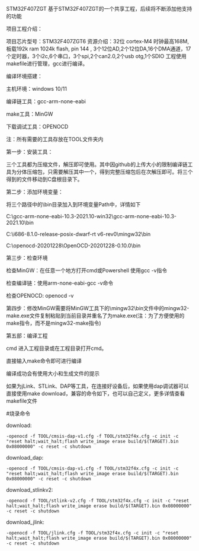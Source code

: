 STM32F407ZGT
基于STM32F407ZGT的一个共享工程，后续将不断添加他支持的功能


项目工程介绍：

项目芯片型号：STM32F407ZGT6
资源介绍：32位 cortex-M4  时钟最高168M, 板载192k ram  1024k flash, pin 144 , 3个12位AD,2个12位DA,16个DMA通道，17个定时器，3个i2c,6个串口，3个spi,2个can2.0,2个usb otg,1个SDIO
工程使用makefile进行管理，gcc进行编译。


编译环境搭建：

主机环境：windows 10/11

编译链工具：gcc-arm-none-eabi

make工具：MinGW

下载调试工具：OPENOCD

注：所有需要的工具存放在TOOL文件夹内

第一步：安装工具：

三个工具都为压缩文件，解压即可使用。其中因github的上传大小的限制编译链工具为分体压缩包，只需要解压其中一个，得到完整压缩包后在次解压即可。将三个得到的文件移动到C盘根目录下。

第二步：添加环境变量：

将三个路径中的\bin目录加入到环境变量Path中，详情如下

C:\gcc-arm-none-eabi-10.3-2021.10-win32\gcc-arm-none-eabi-10.3-2021.10\bin

C:\i686-8.1.0-release-posix-dwarf-rt v6-rev0\mingw32\bin

C:\openocd-20201228\OpenOCD-20201228-0.10.0\bin




第三步：检查环境

检查MinGW：在任意一个地方打开cmd或Powershell 使用gcc -v指令

检查编译链：使用arm-none-eabi-gcc -v命令

检查OPENOCD: openocd -v


第四步：修改MinGW需要将MinGW工具下的\mingw32\bin文件中的mingw32-make.exe文件复制粘贴到当前目录并重名了为make.exe(注：为了方便使用的make指令，而不是mingw32-make指令)


第五部：编译工程

cmd 进入工程目录或在工程目录打开cmd。

直接输入make命令即可进行编译

编译成功会有使用大小和生成文件的提示


如果为jLink、STLink、DAP等工具，在连接好设备后，如果使用dap调试器可以直接使用make download，兼容的命令如下，也可以自己定义，更多详情查看makefile文件

#烧录命令

download:

	-openocd -f TOOL/cmsis-dap-v1.cfg -f TOOL/stm32f4x.cfg -c init -c "reset halt;wait_halt;flash write_image erase build/$(TARGET).bin 0x08000000" -c reset -c shutdown
 
download_dap:

	-openocd -f TOOL/cmsis-dap-v1.cfg -f TOOL/stm32f4x.cfg -c init -c "reset halt;wait_halt;flash write_image erase build/$(TARGET).bin 0x08000000" -c reset -c shutdown
 
download_stlinkv2:

	-openocd -f TOOL/stlink-v2.cfg -f TOOL/stm32f4x.cfg -c init -c "reset halt;wait_halt;flash write_image erase build/$(TARGET).bin 0x08000000" -c reset -c shutdown
 
download_jlink:

	-openocd -f TOOL/jlink.cfg -f TOOL/stm32f4x.cfg -c init -c "reset halt;wait_halt;flash write_image erase build/$(TARGET).bin 0x08000000" -c reset -c shutdown
 

